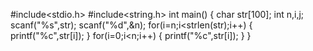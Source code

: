 #include<stdio.h>
#include<string.h>
int main() 
{
   char str[100];
   int n,i,j;
   scanf("%s",str);
   scanf("%d",&n);
  for(i=n;i<strlen(str);i++)
   {
       printf("%c",str[i]);
   }
   for(i=0;i<n;i++)
   {
       printf("%c",str[i]);
   }
 }
